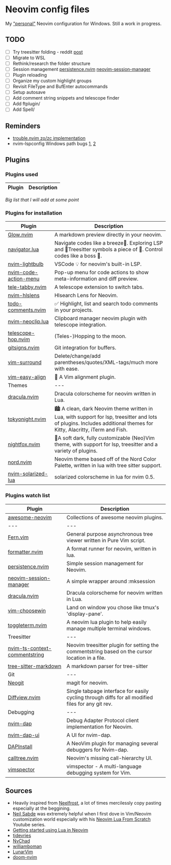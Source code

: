 # Neovim config files
My ["personal"](#sources) Neovim configuration for Windows.
Still a work in progress.

## TODO
- [ ] Try treesitter folding - reddit [post](https://www.reddit.com/r/neovim/comments/psl8rq/sexy_folds/)
- [ ] Migrate to WSL
- [ ] Rethink/research the folder structure
- [ ] Session management [persistence.nvim](#sm1) [neovim-session-manager](#sm2)
- [ ] Plugin reloading
- [ ] Organize my custom highlight groups
- [ ] Revisit FileType and BufEnter autocommands
- [ ] Setup autosave
- [ ] Add comment string snippets and telescope finder
- [ ] Add ftplugin/
- [ ] Add Spell/

## Reminders
- [trouble.nvim zo/zc implementation](https://github.com/folke/trouble.nvim/pull/117)
- nvim-lspconfig Windows path bugs [1](https://github.com/neovim/nvim-lspconfig/issues/1168), [2](https://github.com/neovim/nvim-lspconfig/issues/1266)

## Plugins
### Plugins used
| Plugin | Description |
| --- | --- |
*Big list that I will add at some point*

### Plugins for installation
| Plugin | Description |
| --- | --- |
| [Glow.nvim](https://github.com/ellisonleao/glow.nvim) | A markdown preview directly in your neovim. |
| [navigator.lua](https://github.com/ray-x/navigator.lua) | Navigate codes like a breeze🎐. Exploring LSP and 🌲Treesitter symbols a piece of 🍰. Control codes like a boss 🦍. |
| [nvim-lightbulb](https://github.com/kosayoda/nvim-lightbulb) | VSCode 💡 for neovim's built-in LSP. |
| [nvim-code-action-menu](https://github.com/weilbith/nvim-code-action-menu) | Pop-up menu for code actions to show meta-information and diff preview. |
| [tele-tabby.nvim](https://github.com/TC72/telescope-tele-tabby.nvim) | A telescope extension to switch tabs. |
| [nvim-hlslens](https://github.com/kevinhwang91/nvim-hlslens) | Hlsearch Lens for Neovim. |
| [todo-comments.nvim](https://github.com/folke/todo-comments.nvim) | ✅ Highlight, list and search todo comments in your projects. |
| [nvim-neoclip.lua](https://github.com/AckslD/nvim-neoclip.lua) | Clipboard manager neovim plugin with telescope integration. |
| [telescope-hop.nvim](https://github.com/nvim-telescope/telescope-hop.nvim) | (Teles-)Hopping to the moon. |
| [gitsigns.nvim](https://github.com/lewis6991/gitsigns.nvim) | Git integration for buffers. |
| [vim-surround](https://github.com/tpope/vim-surround) | Delete/change/add parentheses/quotes/XML-tags/much more with ease. |
| [vim-easy-align](https://github.com/junegunn/vim-easy-align) | 🌻 A Vim alignment plugin. |
| Themes | --- |
| [dracula.nvim](https://github.com/Mofiqul/dracula.nvim) | Dracula colorscheme for neovim written in Lua. |
| [tokyonight.nvim](https://github.com/folke/tokyonight.nvim) | 🏙 A clean, dark Neovim theme written in Lua, with support for lsp, treesitter and lots of plugins. Includes additional themes for Kitty, Alacritty, iTerm and Fish. |
| [nightfox.nvim](https://github.com/edeneast/nightfox.nvim) | 🦊A soft dark, fully customizable (Neo)Vim theme, with support for lsp, treesitter and a variety of plugins. |
| [nord.nvim](https://github.com/shaunsingh/nord.nvim) | Neovim theme based off of the Nord Color Palette, written in lua with tree sitter support. |
| [nvim-solarized-lua](https://github.com/ishan9299/nvim-solarized-lua) | solarized colorscheme in lua for nvim 0.5. |

### Plugins watch list
| Plugin | Description |
| --- | --- |
| [awesome-neovim](https://github.com/rockerBOO/awesome-neovim) |  Collections of awesome neovim plugins. |
| --- | --- |
| [Fern.vim](https://github.com/lambdalisue/fern.vim) | General purpose asynchronous tree viewer written in Pure Vim script. |
| [formatter.nvim](https://github.com/mhartington/formatter.nvim) | A format runner for neovim, written in lua. |
| <a name=sm1></a>[persistence.nvim](https://github.com/folke/persistence.nvim) | Simple session management for Neovim. |
| <a name=sm2></a>[neovim-session-manager](https://github.com/Shatur/neovim-session-manager) | A simple wrapper around :mksession |
| [dracula.nvim](https://github.com/Mofiqul/dracula.nvim) | Dracula colorscheme for neovim written in Lua. |
| [vim-choosewin](https://github.com/t9md/vim-choosewin) | Land on window you chose like tmux's 'display-pane'. |
| [toggleterm.nvim](https://github.com/akinsho/toggleterm.nvim) | A neovim lua plugin to help easily manage multiple terminal windows. |
| Treesitter | --- |
| [nvim-ts-context-commentstring](https://github.com/JoosepAlviste/nvim-ts-context-commentstring) | Neovim treesitter plugin for setting the commentstring based on the cursor location in a file. |
| [tree-sitter-markdown](https://github.com/MDeiml/tree-sitter-markdown) | A markdown parser for tree-sitter |
| Git | --- |
| [Neogit](https://github.com/TimUntersberger/neogit) | magit for neovim. |
| [Diffview.nvim](https://github.com/sindrets/diffview.nvim) | Single tabpage interface for easily cycling through diffs for all modified files for any git rev. |
| Debugging | --- |
| [nvim-dap](https://github.com/mfussenegger/nvim-dap) | Debug Adapter Protocol client implementation for Neovim. |
| [nvim-dap-ui](https://github.com/rcarriga/nvim-dap-ui) | A UI for nvim-dap. |
| [DAPInstall](https://github.com/Pocco81/DAPInstall.nvim) | A NeoVim plugin for managing several debuggers for Nvim-dap. |
| [calltree.nvim](https://github.com/ldelossa/calltree.nvim) | Neovim's missing call-hierarchy UI. |
| [vimspector](https://github.com/puremourning/vimspector) | vimspector - A multi-language debugging system for Vim. |

## <a name="sources"></a>Sources
- Heavily inspired from [Neelfrost](https://github.com/Neelfrost/dotfiles), a lot of times mercilessly copy pasting especially at the beggining.
- [Neil Sabde](https://github.com/VapourNvim/VapourNvim) was extremely helpful when I first dove in Vim/Neovim customization world especially with his [Neovim Lua From Scratch](https://www.youtube.com/playlist?list=PLPDVgSbOnt7LXQ8DTzu37UwCpA0elyD0V) Youtube series.
- [Getting started using Lua in Neovim](https://github.com/nanotee/nvim-lua-guide)
- [tjdevries](https://github.com/tjdevries/config_manager/tree/master/xdg_config/nvim)
- [NvChad](https://github.com/NvChad/NvChad)
- [williamboman](https://github.com/williamboman/nvim-config)
- [LunarVim](https://github.com/LunarVim/LunarVim)
- [doom-nvim](https://github.com/NTBBloodbath/doom-nvim)
